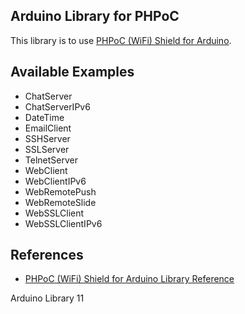 ## Arduino Library for PHPoC
This library is to use [PHPoC (WiFi) Shield for Arduino](http://www.phpoc.com/phpoc_shield_for_arduino.php).

Available Examples
----------------------------
* ChatServer
* ChatServerIPv6
* DateTime
* EmailClient
* SSHServer
* SSLServer
* TelnetServer
* WebClient
* WebClientIPv6
* WebRemotePush
* WebRemoteSlide
* WebSSLClient
* WebSSLClientIPv6

References
----------------------------
* [PHPoC (WiFi) Shield for Arduino Library Reference](http://www.phpoc.com/support/manual/phpoc_shield_for_arduino_library_reference/)

Arduino Library 11
